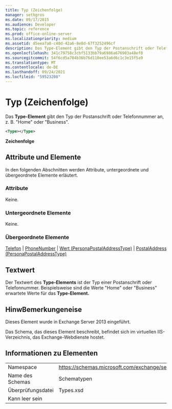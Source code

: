 ```yaml
---
title: Typ (Zeichenfolge)
manager: sethgros
ms.date: 09/17/2015
ms.audience: Developer
ms.topic: reference
ms.prod: office-online-server
ms.localizationpriority: medium
ms.assetid: d5eea7a8-c40d-42a6-8e0d-67f3252496cf
description: Das Type-Element gibt den Typ der Postanschrift oder Telefonnummer an, z. B. HomeorBusiness.
ms.openlocfilehash: 341c79758c3cbf5133bb79a6986a676903a48ef0
ms.sourcegitcommit: 54f6cd5a704b36b76d110ee53a6d6c1c3e15f5a9
ms.translationtype: MT
ms.contentlocale: de-DE
ms.lasthandoff: 09/24/2021
ms.locfileid: "59523208"
---
```

# <a name="type-string"></a>Typ (Zeichenfolge)

Das **Type-Element** gibt den Typ der Postanschrift oder Telefonnummer an, z. B. "Home" oder "Business". 
  
```XML
<Type></Type>
```

 **Zeichenfolge**
## <a name="attributes-and-elements"></a>Attribute und Elemente

In den folgenden Abschnitten werden Attribute, untergeordnete und übergeordnete Elemente erläutert.
  
### <a name="attributes"></a>Attribute

Keine.
  
### <a name="child-elements"></a>Untergeordnete Elemente

Keine.
  
### <a name="parent-elements"></a>Übergeordnete Elemente

[Telefon](phone.md)  |  [PhoneNumber](phonenumber.md)  |  [Wert (PersonaPostalAddressType)](value-personapostaladdresstype.md)  |  [PostalAddress (PersonaPostalAddressType)](postaladdress-personapostaladdresstype.md)
  
## <a name="text-value"></a>Textwert

Der Textwert des **Type-Elements** ist der Typ einer Postanschrift oder Telefonnummer. Beispielsweise sind die Werte "Home" oder "Business" erwartete Werte für das **Type-Element.** 
  
## <a name="remarks"></a>HinwBemerkungeneise

Dieses Element wurde in Exchange Server 2013 eingeführt.
  
Das Schema, das dieses Element beschreibt, befindet sich im virtuellen IIS-Verzeichnis, das Exchange-Webdienste hostet.
  
## <a name="element-information"></a>Informationen zu Elementen

|||
|:-----|:-----|
|Namespace  <br/> |https://schemas.microsoft.com/exchange/services/2006/types  <br/> |
|Name des Schemas  <br/> |Schematypen  <br/> |
|Überprüfungsdatei  <br/> |Types.xsd  <br/> |
|Kann leer sein  <br/> ||
   

